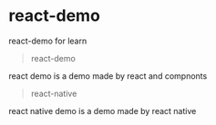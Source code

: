 # react-demo
react-demo for learn

> react-demo

react demo is a demo made by react and compnonts

> react-native 

react native demo is a demo made by react native